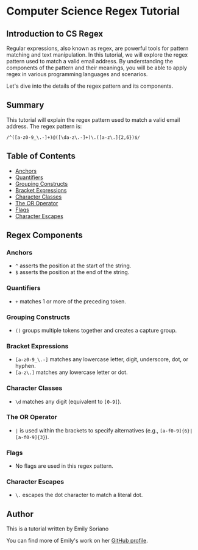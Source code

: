 # Computer Science Regex Tutorial

## Introduction to CS Regex

Regular expressions, also known as regex, are powerful tools for pattern matching and text manipulation. In this tutorial, we will explore the regex pattern used to match a valid email address. By understanding the components of the pattern and their meanings, you will be able to apply regex in various programming languages and scenarios.

Let's dive into the details of the regex pattern and its components.


## Summary

This tutorial will explain the regex pattern used to match a valid email address. The regex pattern is:
```regex
/^([a-z0-9_\.-]+)@([\da-z\.-]+)\.([a-z\.]{2,6})$/
```

## Table of Contents

- [Anchors](#anchors)
- [Quantifiers](#quantifiers)
- [Grouping Constructs](#grouping-constructs)
- [Bracket Expressions](#bracket-expressions)
- [Character Classes](#character-classes)
- [The OR Operator](#the-or-operator)
- [Flags](#flags)
- [Character Escapes](#character-escapes)

## Regex Components

### Anchors
- `^` asserts the position at the start of the string.
- `$` asserts the position at the end of the string.

### Quantifiers
- `+` matches 1 or more of the preceding token.

### Grouping Constructs
- `()` groups multiple tokens together and creates a capture group.

### Bracket Expressions
- `[a-z0-9_\.-]` matches any lowercase letter, digit, underscore, dot, or hyphen.
- `[a-z\.]` matches any lowercase letter or dot.

### Character Classes
- `\d` matches any digit (equivalent to `[0-9]`).

### The OR Operator
- `|` is used within the brackets to specify alternatives (e.g., `[a-f0-9]{6}|[a-f0-9]{3}`).

### Flags
- No flags are used in this regex pattern.

### Character Escapes
- `\.` escapes the dot character to match a literal dot.

## Author

This is a tutorial written by Emily Soriano

You can find more of Emily's work on her [GitHub profile](https://github.com/So-Emily).


